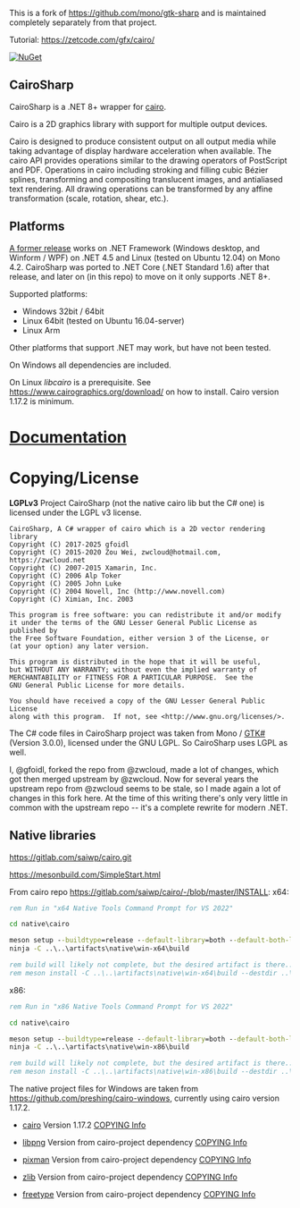 This is a fork of https://github.com/mono/gtk-sharp and is maintained completely separately from that project.



Tutorial:
https://zetcode.com/gfx/cairo/



[![NuGet](https://img.shields.io/nuget/v/gfoidl.CairoSharp.svg?style=flat-square)](https://www.nuget.org/packages/gfoidl.CairoSharp/)

## CairoSharp

CairoSharp is a .NET 8+ wrapper for [cairo](https://www.cairographics.org/).

Cairo is a 2D graphics library with support for multiple output devices.

Cairo is designed to produce consistent output on all output media while taking advantage of display hardware acceleration when available.
The cairo API provides operations similar to the drawing operators of PostScript and PDF.
Operations in cairo including stroking and filling cubic Bézier splines, transforming and compositing translucent images, and antialiased text rendering.
All drawing operations can be transformed by any affine transformation (scale, rotation, shear, etc.).

## Platforms

[A former release](https://github.com/zwcloud/CairoSharp/releases/tag/dotnet45_v1) works on .NET Framework (Windows desktop, and Winform / WPF)
on .NET 4.5 and Linux (tested on Ubuntu 12.04) on Mono 4.2.
CairoSharp was ported to .NET Core (.NET Standard 1.6) after that release, and later on (in this repo) to move on it only supports .NET 8+.

Supported platforms:

* Windows 32bit / 64bit
* Linux 64bit (tested on Ubuntu 16.04-server)
* Linux Arm

Other platforms that support .NET may work, but have not been tested.

On Windows all dependencies are included.

On Linux _libcairo_ is a prerequisite. See https://www.cairographics.org/download/ on how to install.
Cairo version 1.17.2 is minimum.

# [Documentation](https://github.com/gfoidl/CairoSharp/wiki)

# Copying/License

**LGPLv3** Project CairoSharp (not the native cairo lib but the C# one) is licensed under the LGPL v3 license.

```
CairoSharp, A C# wrapper of cairo which is a 2D vector rendering library
Copyright (C) 2017-2025 gfoidl
Copyright (C) 2015-2020 Zou Wei, zwcloud@hotmail.com, https://zwcloud.net
Copyright (C) 2007-2015 Xamarin, Inc.
Copyright (C) 2006 Alp Toker
Copyright (C) 2005 John Luke
Copyright (C) 2004 Novell, Inc (http://www.novell.com)
Copyright (C) Ximian, Inc. 2003

This program is free software: you can redistribute it and/or modify
it under the terms of the GNU Lesser General Public License as published by
the Free Software Foundation, either version 3 of the License, or
(at your option) any later version.

This program is distributed in the hope that it will be useful,
but WITHOUT ANY WARRANTY; without even the implied warranty of
MERCHANTABILITY or FITNESS FOR A PARTICULAR PURPOSE.  See the
GNU General Public License for more details.

You should have received a copy of the GNU Lesser General Public License
along with this program.  If not, see <http://www.gnu.org/licenses/>.
```

The C# code files in CairoSharp project was taken from Mono / [GTK#](https://github.com/mono/gtk-sharp/tree/master/cairo)(Version 3.0.0), licensed under the GNU LGPL.
So CairoSharp uses LGPL as well.

I, @gfoidl, forked the repo from @zwcloud, made a lot of changes, which got then merged upstream by @zwcloud. Now for several years the upstream repo
from @zwcloud seems to be stale, so I made again a lot of changes in this fork here. At the time of this writing there's only very little in common with
the upstream repo -- it's a complete rewrite for modern .NET.

## Native libraries

https://gitlab.com/saiwp/cairo.git

https://mesonbuild.com/SimpleStart.html


From cairo repo https://gitlab.com/saiwp/cairo/-/blob/master/INSTALL:
x64:
```cmd
rem Run in "x64 Native Tools Command Prompt for VS 2022"

cd native\cairo

meson setup --buildtype=release --default-library=both --default-both-libraries=shared -Dtests=disabled ..\..\artifacts\native\win-x64\build
ninja -C ..\..\artifacts\native\win-x64\build

rem build will likely not complete, but the desired artifact is there...
rem meson install -C ..\..\artifacts\native\win-x64\build --destdir ..\out
```
x86:
```cmd
rem Run in "x86 Native Tools Command Prompt for VS 2022"

cd native\cairo

meson setup --buildtype=release --default-library=both --default-both-libraries=shared -Dtests=disabled ..\..\artifacts\native\win-x86\build
ninja -C ..\..\artifacts\native\win-x86\build

rem build will likely not complete, but the desired artifact is there...
rem meson install -C ..\..\artifacts\native\win-x86\build --destdir ..\out
```


The native project files for Windows are taken from https://github.com/preshing/cairo-windows, currently using cairo version 1.17.2.

* [cairo](http://www.cairographics.org/)
  Version 1.17.2
  [COPYING Info](https://github.com/zwcloud/CairoSharp/blob/master/Native/cairo/COPYING)

* [libpng](http://libmng.com/pub/png/libpng.html)
  Version from cairo-project dependency
  [COPYING Info](https://github.com/zwcloud/CairoSharp/blob/master/Native/libpng/LICENSE)

* [pixman](http://www.pixman.org/)
  Version from cairo-project dependency
  [COPYING Info](https://github.com/zwcloud/CairoSharp/blob/master/Native/pixman/COPYING)

* [zlib](http://www.zlib.net/)
  Version from cairo-project dependency
  [COPYING Info](https://github.com/zwcloud/CairoSharp/blob/master/Native/zlib/README)

* [freetype](http://www.freetype.org/)
  Version from cairo-project dependency
  [COPYING Info](https://github.com/zwcloud/CairoSharp/blob/master/Native/freetype/docs/LICENSE.TXT)
